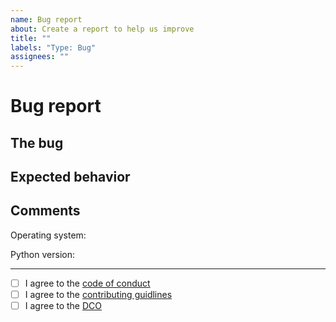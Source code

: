 ```yaml
---
name: Bug report
about: Create a report to help us improve
title: ""
labels: "Type: Bug"
assignees: ""
---
```


# Bug report

## The bug

<!-- What is the bug? -->

## Expected behavior

<!-- What is the expected behavior? -->

## Comments

Operating system: <!-- Something like "Windows 10" or "Ubuntu 21.10" -->

Python version: <!-- Something like "3.9" -->

---

- [ ] I agree to the [code of conduct](CODE_OF_CONDUCT.md)
- [ ] I agree to the [contributing guidlines](CONTRIBUTING.md)
- [ ] I agree to the [DCO](CONTRIBUTING.md#dco)
